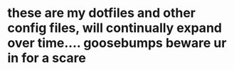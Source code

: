 


# these are my dotfiles and other config files, will continually expand over time.... goosebumps beware ur in for a scare